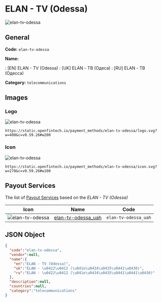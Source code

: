 
# ELAN - TV (Odessa) 
![elan-tv-odessa](https://static.openfintech.io/payment_methods/elan-tv-odessa/logo.svg?w=400&c=v0.59.26#w200)  

## General 
**Code:** `elan-tv-odessa` 
 
**Name:** 
 
:	[EN] ELAN - TV (Odessa) 
:	[UK] ELAN - ТВ (Одеса) 
:	[RU] ELAN - ТВ (Одесса) 
 
**Category:** `telecommunications` 
 

## Images 

### Logo 
![elan-tv-odessa](https://static.openfintech.io/payment_methods/elan-tv-odessa/logo.svg?w=400&c=v0.59.26#w200)  

```
https://static.openfintech.io/payment_methods/elan-tv-odessa/logo.svg?w=400&c=v0.59.26#w200
```  

### Icon 
![elan-tv-odessa](https://static.openfintech.io/payment_methods/elan-tv-odessa/icon.svg?w=278&c=v0.59.26#w100)  

```
https://static.openfintech.io/payment_methods/elan-tv-odessa/icon.svg?w=278&c=v0.59.26#w100
```  

## Payout Services 
 
The list of [Payout Services](/payout-services/) based on the _ELAN - TV (Odessa)_ 

|Icon|Name|Code| 
|:---:|:---:|:---:| 
|![elan-tv-odessa](https://static.openfintech.io/payout_methods/elan-tv-odessa/icon.svg?w=278&c=v0.59.26#w40) |[elan-tv-odessa_uah](/payout-services/elan-tv-odessa_uah/)|`elan-tv-odessa_uah`| 
 

## JSON Object 

```json
{
  "code":"elan-tv-odessa",
  "vendor":null,
  "name":{
    "en":"ELAN - TV (Odessa)",
    "uk":"ELAN - \u0422\u0412 (\u041e\u0434\u0435\u0441\u0430)",
    "ru":"ELAN - \u0422\u0412 (\u041e\u0434\u0435\u0441\u0441\u0430)"
  },
  "description":null,
  "countries":null,
  "category":"telecommunications"
}
```  
